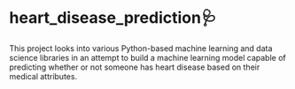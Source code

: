 # **heart_disease_prediction🩺**
This project looks into various Python-based machine learning and data science libraries in an attempt to build a machine learning model capable of predicting whether or not someone has heart disease based on their medical attributes.
